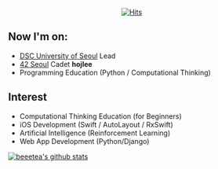   <div align=center>
	
[![Hits](https://hits.seeyoufarm.com/api/count/incr/badge.svg?url=https%3A%2F%2Fgithub.com%2Fbeeetea)](https://hits.seeyoufarm.com)
	
  </div>

## Now I'm on:
- [DSC University of Seoul](https://www.notion.so/beetea/DSC-University-of-Seoul-8c0a80043025423993fb7eeea716200a) Lead
- [42 Seoul](https://42seoul.kr/) Cadet **hojlee**
- Programming Education (Python / Computational Thinking)

## Interest
- Computational Thinking Education (for Beginners)
- iOS Development (Swift / AutoLayout / RxSwift)
- Artificial Intelligence (Reinforcement Learning)
- Web App Development (Python/Django)

[![beeetea's github stats](https://github-readme-stats.vercel.app/api?username=beeetea)](https://github.com/anuraghazra/github-readme-stats)
